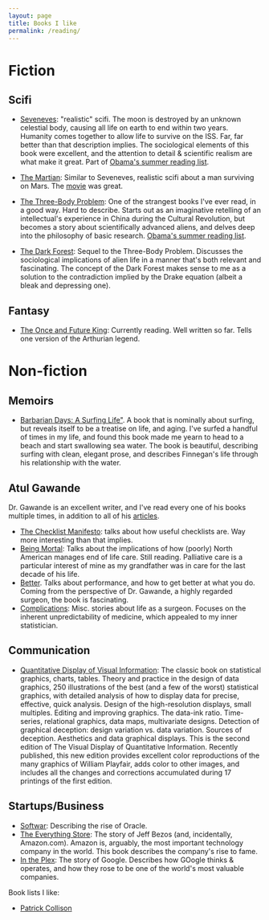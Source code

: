 ```yaml
---
layout: page
title: Books I like
permalink: /reading/
---
```



# Fiction

## Scifi

- [Seveneves](https://en.wikipedia.org/wiki/Seveneves): "realistic" scifi.
The moon is destroyed by an unknown celestial body, causing all life on earth
to end within two years. Humanity comes together to allow life to survive
on the ISS. Far, far better than that description implies. The sociological
elements of this book were excellent, and the attention to detail & scientific
realism are what make it great. Part of [Obama's summer reading list](https://obamawhitehouse.archives.gov/blog/2016/08/12/presidents-summer-reading-list).

- [The Martian](https://en.wikipedia.org/wiki/The_Martian_(Weir_novel)): Similar
to Seveneves, realistic scifi about a man surviving on Mars. The
[movie](https://en.wikipedia.org/wiki/The_Martian_(film)) was great.

- [The Three-Body Problem](https://en.wikipedia.org/wiki/The_Three-Body_Problem):
One of the strangest books I've ever read, in a good way. Hard to describe.
Starts out as an imaginative retelling of an intellectual's experience in China
during the Cultural Revolution, but becomes a story about scientifically
advanced aliens, and delves deep into the philosophy of basic
research. [Obama's summer reading list](https://obamawhitehouse.archives.gov/blog/2016/08/12/presidents-summer-reading-list).

- [The Dark Forest](https://en.wikipedia.org/wiki/The_Dark_Forest): Sequel to
the Three-Body Problem. Discusses the sociological implications of alien life
in a manner that's both relevant and fascinating. The concept of the Dark Forest
makes sense to me as a solution to the contradiction implied by the Drake
equation (albeit a bleak and depressing one).

## Fantasy
- [The Once and Future King](https://en.wikipedia.org/wiki/The_Once_and_Future_King):
Currently reading. Well written so far. Tells one version of the Arthurian legend.


# Non-fiction
## Memoirs
- [Barbarian Days: A Surfing Life"](https://www.nytimes.com/2015/07/19/books/review/barbarian-days-a-surfing-life-by-william-finnegan.html).
A book that is nominally about surfing, but reveals itself to be a treatise on
life, and aging. I've surfed a handful of times in my life, and found this book
made me yearn to head to a beach and start swallowing sea water. The book is
beautiful, describing surfing with clean, elegant prose, and describes
Finnegan's life through his relationship with the water.

## Atul Gawande
Dr. Gawande is an excellent writer, and I've read every one of his books multiple times,
in addition to all of his [articles](http://atulgawande.com/articles/).

- [The Checklist Manifesto](http://atulgawande.com/book/the-checklist-manifesto/):
talks about how useful checklists are. Way more interesting than that implies.
- [Being Mortal](http://atulgawande.com/book/being-mortal/): Talks about the implications
of how (poorly) North American manages end of life care. Still reading. Palliative
care is a particular interest of mine as my grandfather was in care for the last
decade of his life.
- [Better](http://atulgawande.com/book/better/). Talks about performance, and
how to get better at what you do. Coming from the perspective of Dr. Gawande,
a highly regarded surgeon, the book is fascinating.
- [Complications](http://atulgawande.com/book/complications/): Misc. stories
about life as a surgeon. Focuses on the inherent unpredictability of medicine,
which appealed to my inner statistician.

## Communication

- [Quantitative Display of Visual Information](http://www.edwardtufte.com/tufte/books_vdqi): The classic book on statistical graphics, charts, tables. Theory and practice in the design of data graphics, 250 illustrations of the best (and a few of the worst) statistical graphics, with detailed analysis of how to display data for precise, effective, quick analysis. Design of the high-resolution displays, small multiples. Editing and improving graphics. The data-ink ratio. Time-series, relational graphics, data maps, multivariate designs. Detection of graphical deception: design variation vs. data variation. Sources of deception. Aesthetics and data graphical displays.
This is the second edition of The Visual Display of Quantitative Information. Recently published, this new edition provides excellent color reproductions of the many graphics of William Playfair, adds color to other images, and includes all the changes and corrections accumulated during 17 printings of the first edition.

## Startups/Business

- [Softwar](https://books.google.ca/books?id=vTP4sUJukzgC&pg=PA31&lpg=PA31&dq=softwar+oracle+larry+ellison+academic+meeting&source=bl&ots=m3uJ0hhUNY&sig=YCB98Ud5CR9z6EG75sT6KWMwuAs&hl=en&sa=X&ved=0ahUKEwiD96bwzeDQAhXJKWMKHb7JDt8Q6AEILDAC#v=onepage&q&f=false): Describing the rise of Oracle.
- [The Everything Store](https://www.amazon.ca/Everything-Store-Jeff-Bezos-Amazon-ebook/dp/B00BWQW73E): The story of Jeff Bezos (and, incidentally, Amazon.com).
  Amazon is, arguably, the most important technology company in the world. This
  book describes the company's rise to fame.
- [In the Plex](https://www.amazon.ca/Plex-Google-Thinks-Works-Shapes/dp/1455875724):
  The story of Google. Describes how GOogle thinks & operates, and how they
  rose to be one of the world's most valuable companies.

Book lists I like:

- [Patrick Collison](http://www.patrickcollison.com/bookshelf)
